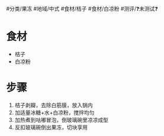 #分类/果冻 
#地域/中式 
#食材/桔子 #食材/白凉粉 
#测评/❓未测试❓ 

# 食材
- 桔子
- 白凉粉
# 步骤
1. 桔子剥瓣，去除白筋膜，放入锅内
2. 加适量冰糖+水+白凉粉，搅拌均匀
3. 加热煮到咕嘟冒泡，倒玻璃碗里凉凉成型
4. 反扣玻璃碗倒出果冻，切块享用